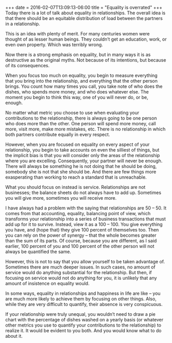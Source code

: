 +++
date = 2016-02-07T13:09:13-06:00
title = "Equality is overrated"
+++
Today there is a lot of talk about equality in relationships. The overall idea is that there should be an equitable distribution of load between the partners in a relationship.

This is an idea with plenty of merit. For many centuries women were thought of as lesser human beings. They couldn’t get an education, work, or even own property. Which was terribly wrong.

Now there is a strong emphasis on equality, but in many ways it is as destructive as the original myths. Not because of its intentions, but because of its consequences.

When you focus too much on equality, you begin to measure everything that you bring into the relationship, and everything that the other person brings. You count how many times you call, you take note of who does the dishes, who spends more money, and who does whatever else. The moment you begin to think this way, one of you will never do, or be, enough. 

No matter what metric you choose to use when evaluating your contributions to the relationship, there is always going to be one person who does more than the other. One person will spend more money, call more, visit more, make more mistakes, etc. There is no relationship in which both partners contribute equally in every respect.

However, when you are focused on equality on every aspect of your relationship, you begin to take accounts on even the silliest of things, but the implicit bias is that you will consider only the areas of the relationship where you are excelling. Consequently, your partner will never be enough. There will always be something he is not doing that he should be doing, somebody she is not that she should be. And there are few things more exasperating than working to reach a standard that is unreachable.

What you should focus on instead is service. Relationships are not businesses; the balance sheets do not always have to add up. Sometimes you will give more, sometimes you will receive more. 

I have always had a problem with the saying that relationships are 50 – 50. It comes from that accounting, equality, balancing point of view, which transforms your relationship into a series of business transactions that must add up for it to survive. Instead, view it as a 100 – 100. You give everything you have, and (hope that) they give 100 percent of themselves too. Then you can rely on the power of synergy – that the whole becomes greater than the sum of its parts. Of course, because you are different, as I said earlier, 100 percent of you and 100 percent of the other person will not always be quantified the same.

However, this is not to say that you allow yourself to be taken advantage of. Sometimes there are much deeper issues. In such cases, no amount of service would do anything substantial for the relationship. But then, if focusing on service would not do anything for you, it is unlikely that any amount of insistence on equality would.

In some ways, equality in relationships and happiness in life are like – you are much more likely to achieve them by focusing on other things. Also, while they are very difficult to quantify, their absence is very conspicuous. 

If your relationship were truly unequal, you wouldn’t need to draw a pie chart with the percentage of dishes washed on a yearly basis (or whatever other metrics you use to quantify your contributions to the relationship) to realize it. It would be evident to you both. And you would know what to do about it.


